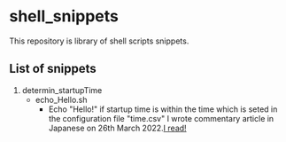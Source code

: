 # shell_snippets
This repository is library of shell scripts snippets.

## List of snippets
1. determin_startupTime
	- echo_Hello.sh
		- Echo "Hello!" if startup time is within the time which is seted in the configuration file "time.csv"
		I wrote commentary article in Japanese on 26th March 2022.[I read!](https://qiita.com/LittleBear-6w6/items/a6f0f3d88ef5dd9185a0)
